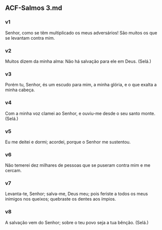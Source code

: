 ## ACF-Salmos 3.md
### v1
 Senhor, como se têm multiplicado os meus adversários! São muitos os que se levantam contra mim.
### v2
 Muitos dizem da minha alma: Não há salvação para ele em Deus. (Selá.)
### v3
 Porém tu, Senhor, és um escudo para mim, a minha glória, e o que exalta a minha cabeça.
### v4
 Com a minha voz clamei ao Senhor, e ouviu-me desde o seu santo monte. (Selá.)
### v5
 Eu me deitei e dormi; acordei, porque o Senhor me sustentou.
### v6
 Não temerei dez milhares de pessoas que se puseram contra mim e me cercam.
### v7
 Levanta-te, Senhor; salva-me, Deus meu; pois feriste a todos os meus inimigos nos queixos; quebraste os dentes aos ímpios.
### v8
 A salvação vem do Senhor; sobre o teu povo seja a tua bênção. (Selá.)
